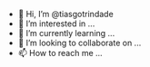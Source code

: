- 👋 Hi, I’m @tiasgotrindade
- 👀 I’m interested in ...
- 🌱 I’m currently learning ...
- 💞️ I’m looking to collaborate on ...
- 📫 How to reach me ...

<!---
tiasgotrindade/tiasgotrindade is a ✨ special ✨ repository because its `README.md` (this file) appears on your GitHub profile.
You can click the Preview link to take a look at your changes.
--->
